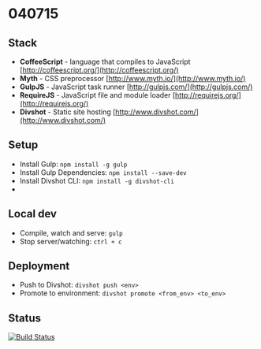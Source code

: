 # 040715

## Stack

- **CoffeeScript** - language that compiles to JavaScript [http://coffeescript.org/](http://coffeescript.org/)
- **Myth** - CSS preprocessor [http://www.myth.io/](http://www.myth.io/)
- **GulpJS** - JavaScript task runner [http://gulpjs.com/](http://gulpjs.com/)
- **RequireJS** - JavaScript file and module loader [http://requirejs.org/](http://requirejs.org/)
- **Divshot** - Static site hosting [http://www.divshot.com/](http://www.divshot.com/)

## Setup

+ Install Gulp: `npm install -g gulp`
+ Install Gulp Dependencies: `npm install --save-dev`
+ Install Divshot CLI: `npm install -g divshot-cli`
+ 

## Local dev

+ Compile, watch and serve: `gulp`
+ Stop server/watching: `ctrl + c`

## Deployment

+ Push to Divshot: `divshot push <env>`
+ Promote to environment: `divshot promote <from_env> <to_env>`

## Status

[![Build Status](https://travis-ci.org/lukehedger/040715.svg?branch=master)](https://travis-ci.org/lukehedger/040715)